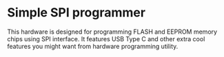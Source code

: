 # Simple SPI programmer
This hardware is designed for programming FLASH and EEPROM memory chips using SPI interface. It features USB Type C and other extra cool features you might want from hardware programming utility.
